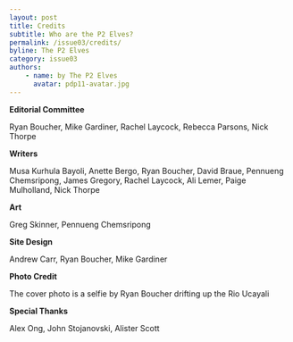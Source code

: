 ```yaml
---
layout: post
title: Credits
subtitle: Who are the P2 Elves?
permalink: /issue03/credits/
byline: The P2 Elves
category: issue03
authors:
    - name: by The P2 Elves
      avatar: pdp11-avatar.jpg
---
```

**Editorial Committee**

Ryan Boucher, Mike Gardiner, Rachel Laycock, Rebecca Parsons, Nick Thorpe

**Writers**

Musa Kurhula Bayoli, Anette Bergo, Ryan Boucher, David Braue, Pennueng Chemsripong, James Gregory, Rachel Laycock, Ali Lemer, Paige Mulholland, Nick Thorpe

**Art**

Greg Skinner, Pennueng Chemsripong

**Site Design**

Andrew Carr, Ryan Boucher, Mike Gardiner

**Photo Credit**

The cover photo is a selfie by Ryan Boucher drifting up the Rio Ucayali

**Special Thanks**

Alex Ong, John Stojanovski, Alister Scott
